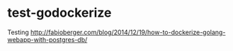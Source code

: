 # test-godockerize
Testing http://fabioberger.com/blog/2014/12/19/how-to-dockerize-golang-webapp-with-postgres-db/
